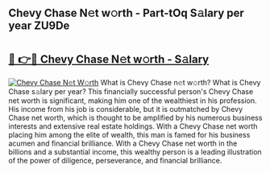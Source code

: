## Chevy Chase N𝚎t w𝚘rth - Part-tOq S𝚊lary per year ZU9De

# <h2><a href="http://gc0q4k.nevu.top/?p=Chevy+Chase">🔗 👉🔴 Chevy Chase N𝚎t w𝚘rth - S𝚊lary</a></h2>

[![Chevy Chase N𝚎t W𝚘rth](https://i.imgur.com/Oavwk0R.jpeg)](http://gc0q4k.nevu.top/?p=Chevy+Chase)
What is Chevy Chase n𝚎t w𝚘rth? What is Chevy Chase s𝚊lary per year?
This financially successful person's Chevy Chase net worth is significant, making him one of the wealthiest in his profession. His income from his job is considerable, but it is outmatched by Chevy Chase net worth, which is thought to be amplified by his numerous business interests and extensive real estate holdings. With a Chevy Chase net worth placing him among the elite of wealth, this man is famed for his business acumen and financial brilliance. With a Chevy Chase net worth in the billions and a substantial income, this wealthy person is a leading illustration of the power of diligence, perseverance, and financial brilliance.
